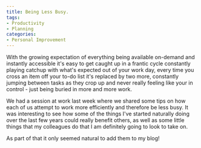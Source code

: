```yaml
---
title: Being Less Busy.
tags: 
- Productivity
- Planning
categories: 
- Personal Improvement
---
```


With the growing expectation of everything being available on-demand and instantly accessible it's easy to get caught up in a frantic cycle constantly playing catchup with what's expected out of your work day, every time you cross an item off your to-do list it's replaced by two more, constantly jumping between tasks as they crop up and never really feeling like your in control - just being buried in more and more work. 

We had a session at work last week where we shared some tips on how each of us attempt to work more efficiently and therefore be less busy. It was interesting to see how some of the things I've started naturally doing over the last few years could really benefit others, as well as some little things that my colleagues do that I am definitely going to look to take on. 

As part of that it only seemed natural to add them to my blog! 

<!-- More --> 
